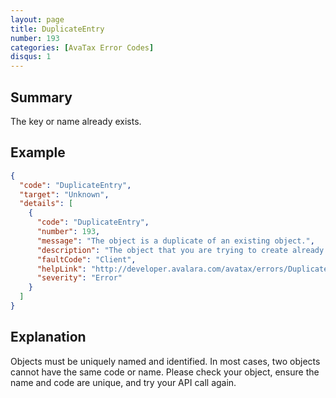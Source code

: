 ```yaml
---
layout: page
title: DuplicateEntry
number: 193
categories: [AvaTax Error Codes]
disqus: 1
---
```


## Summary

The key or name already exists.

## Example

```json
{
  "code": "DuplicateEntry",
  "target": "Unknown",
  "details": [
    {
      "code": "DuplicateEntry",
      "number": 193,
      "message": "The object is a duplicate of an existing object.",
      "description": "The object that you are trying to create already exists. Each -0- object must have a unique identity. The identity of a -0- is determined by the fields: -1-.",
      "faultCode": "Client",
      "helpLink": "http://developer.avalara.com/avatax/errors/DuplicateEntry",
      "severity": "Error"
    }
  ]
}
```

## Explanation

Objects must be uniquely named and identified. In most cases, two objects cannot have the same code or name. Please check your object, ensure the name and code are unique, and try your API call again.
